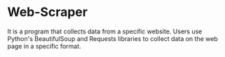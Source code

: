 # Web-Scraper
 It is a program that collects data from a specific website. Users use Python's BeautifulSoup and Requests libraries to collect data on the web page in a specific format.
